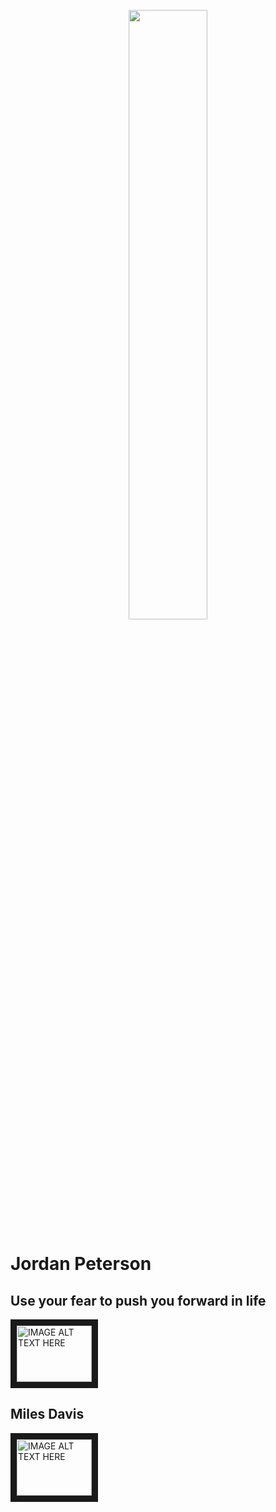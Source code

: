 <p align="center">
<img width="50%" src="http://i.imgur.com/JuCQfLt.jpg">
</p>

# Jordan Peterson

## Use your fear to push you forward in life

<a href="http://www.youtube.com/watch?feature=player_embedded&v=YOUTUBE_VIDEO_ID_HERE
" target="_blank"><img src="http://img.youtube.com/vi/oHfyHuymGcU/0.jpg" 
alt="IMAGE ALT TEXT HERE" width="120" height="90" border="10" /></a>

## Miles Davis

<a href="http://www.youtube.com/watch?feature=player_embedded&v=YOUTUBE_VIDEO_ID_HERE
" target="_blank"><img src="http://img.youtube.com/vi/WSqFnMy_WYU/0.jpg" 
alt="IMAGE ALT TEXT HERE" width="120" height="90" border="10" /></a>
<!-- a href="http://www.youtube.com/watch?feature=player_embedded&v=YOUTUBE_VIDEO_ID_HERE
" target="_blank"><img src="http://img.youtube.com/vi//0.jpg" 
alt="IMAGE ALT TEXT HERE" width="120" height="90" border="10" /></a>
<a href="http://www.youtube.com/watch?feature=player_embedded&v=YOUTUBE_VIDEO_ID_HERE
" target="_blank"><img src="http://img.youtube.com/vi//0.jpg" 
alt="IMAGE ALT TEXT HERE" width="120" height="90" border="10" /></a-->

